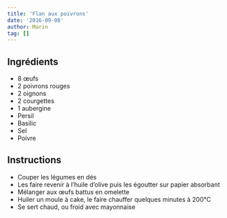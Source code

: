 ```yaml
---
title: 'Flan aux poivrons'
date: '2016-09-08'
author: Marin
tag: []
---
```

## Ingrédients
- 8 œufs
- 2 poivrons rouges
- 2 oignons
- 2 courgettes
- 1 aubergine
- Persil
- Basilic
- Sel
- Poivre

## Instructions
- Couper les légumes en dés
- Les faire revenir à l’huile d’olive puis les égoutter sur papier absorbant
- Mélanger aux œufs battus en omelette
- Huiler un moule à cake, le faire chauffer quelques minutes à 200°C
- Se sert chaud, ou froid avec mayonnaise

